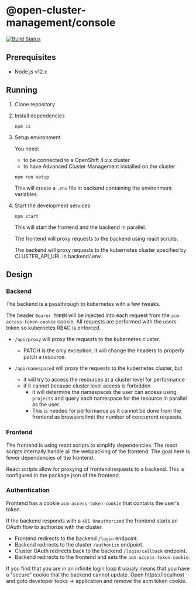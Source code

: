 # @open-cluster-management/console

[![Build Status](https://travis-ci.com/open-cluster-management/console.svg?token=APpLzibLo9i2xU1nq9kC&branch=master)](https://travis-ci.com/open-cluster-management/console)

## Prerequisites

- Node.js v12.x

## Running

1. Clone repository

2. Install dependencies

   ```
   npm ci
   ```

3. Setup environment

   You need:

   - to be connected to a OpenShift 4.x.x cluster
   - to have Advanced Cluster Management installed on the cluster

   ```
   npm run setup
   ```

   This will create a `.env` file in backend containing the environment variables.

4. Start the development services

   ```
   npm start
   ```

   This will start the frontend and the backend in parallel.

   The frontend will proxy requests to the backend using react scripts.

   The backend will proxy requests to the kubernetes cluster specified by CLUSTER_API_URL in backend/.env.

## Design

### Backend

The backend is a passthrough to kubernetes with a few tweaks.

The header `Bearer TOKEN` will be injected into each request from the `acm-access-token-cookie` cookie. All requests are performed with the users token so kubernetes RBAC is enforced.

- `/api/proxy` will proxy the requests to the kubernetes cluster.
  - PATCH is the only exception, it will change the headers to properly patch a resource.

- `/api/namespaced` will proxy the requests to the kubernetes cluster, but
  - it will try to access the resources at a cluster level for performance
  - if it cannot because cluster level access is forbidden
    - it will determine the namespaces the user can access using `projects` and query each namespace for the resource in parallel as the user.
    - This is needed for performance as it cannot be done from the frontend as browsers limit the number of concurrent requests.

### Frontend

The frontend is using react scripts to simplify dependencies. The react scripts internally handle all the webpacking of the frontend. The goal here is fewer dependencies of the frontend.

React scripts allow for proxying of frontend requests to a backend. This is configured in the package.json of the frontend.

### Authentication

Frontend has a cookie `acm-access-token-cookie` that contains the user's token.

If the backend responds with a `401 Unauthorized` the frontend starts an OAuth flow to authorize with the cluster.

- Frontend redirects to the backend `/login` endpoint.
- Backend redirects to the cluster `/authorize` endpoint.
- Cluster OAuth redirects back to the backend `/login/callback` endpoint.
- Backend redirects to the frontend and sets the `acm-access-token-cookie`.

If you find that you are in an infinite login loop it usualy means that you have a "secure" cookie that the backend cannot update.
Open https://localhost and goto developer tooks -> application and remove the acm token cookie.